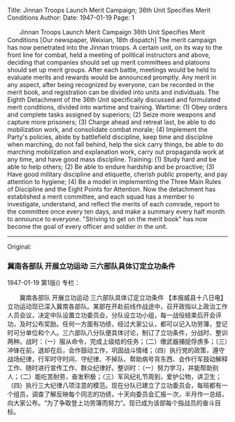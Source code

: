 Title: Jinnan Troops Launch Merit Campaign; 36th Unit Specifies Merit Conditions
Author:
Date: 1947-01-19
Page: 1

　　Jinnan Troops
    Launch Merit Campaign
    36th Unit Specifies Merit Conditions
    [Our newspaper, Weixian, 18th dispatch] The merit campaign has now penetrated into the Jinnan troops. A certain unit, on its way to the front line for combat, held a meeting of political instructors and above, deciding that companies should set up merit committees and platoons should set up merit groups. After each battle, meetings would be held to evaluate merits and rewards would be announced promptly. Any merit in any aspect, after being recognized by everyone, can be recorded in the merit book, and registration can be divided into units and individuals. The Eighth Detachment of the 36th Unit specifically discussed and formulated merit conditions, divided into wartime and training. Wartime: (1) Obey orders and complete tasks assigned by superiors; (2) Seize more weapons and capture more prisoners; (3) Charge ahead and retreat last, be able to do mobilization work, and consolidate combat morale; (4) Implement the Party's policies, abide by battlefield discipline, keep time and discipline when marching, do not fall behind, help the sick carry things, be able to do marching mobilization and explanation work, carry out propaganda work at any time, and have good mass discipline. Training: (1) Study hard and be able to help others; (2) Be able to endure hardship and be proactive; (3) Have good military discipline and etiquette, cherish public property, and pay attention to hygiene; (4) Be a model in implementing the Three Main Rules of Discipline and the Eight Points for Attention. Now the detachment has established a merit committee, and each squad has a member to investigate, understand, and reflect the merits of each comrade, report to the committee once every ten days, and make a summary every half month to announce to everyone. "Striving to get on the merit book" has now become the goal of every officer and soldier in the unit.



<hr /> 

Original: 


### 冀南各部队  开展立功运动  三六部队具体订定立功条件

1947-01-19
第1版()
专栏：

　　冀南各部队
    开展立功运动
    三六部队具体订定立功条件
    【本报威县十八日电】立功运动现已深入冀南各部队。某部在开赴前线作战途中，召开政指以上政治工作人员会议，决定中队设置立功委员会，分队设立功小组，每一战役结束后开会评功，及时公布奖励。任何一方面有功绩，经过大家公认，都可以记入功劳簿，登记时可分单位和个人。三六部队八分队便具体讨论，制订了立功条件，分战时、整训两种。战时：（一）服从命令，完成上级给的任务；（二）缴武器捕捉俘虏多；（三）冲锋在前，退却在后，会作鼓动工作，巩固战斗情绪；（四）执行党的政策，遵守战场纪律，行军时守时间、守纪律、不掉队、帮助病号背东西、会作行军鼓动解释工作、随时进行宣传工作、群众纪律好。整训时：（一）努力学习，并能帮助别人；（二）能吃苦耐劳，奋发积极；（三）军风纪礼节周到，爱护公物，讲卫生；（四）执行三大纪律八项注意的模范。现在分队已建立了立功委员会，每班都有一个组员，调查了解反映每个同志的功绩，十天向委员会汇报一次，半月作一总结，向大家公布。“为了争取登上功劳簿而努力”。现已成为该部每个指战员的奋斗目标。
